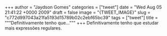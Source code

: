 
+++
author = "Jaydson Gomes"
categories = ["tweet"]
date = "Wed Aug 05 21:41:22 +0000 2009"
draft = false
image = "{TWEET_IMAGE}"
slug = "c772d997043a21fa5193d15789b02c2ebf65bc39"
tags = ["tweet"]
title = """Definitivamente tenho que..."""
+++
Definitivamente tenho que estudar mais expressões regulares.
